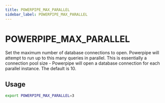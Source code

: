 ```yaml
---
title: POWERPIPE_MAX_PARALLEL
sidebar_label: POWERPIPE_MAX_PARALLEL
---
```


# POWERPIPE_MAX_PARALLEL
Set the maximum number of database connections to open.  Powerpipe will attempt to run up to this many queries in parallel.  This is essentially a connection pool size - Powerpipe will open a database connection for each parallel instance.  The default is 10.

## Usage 
```bash
export POWERPIPE_MAX_PARALLEL=3
```